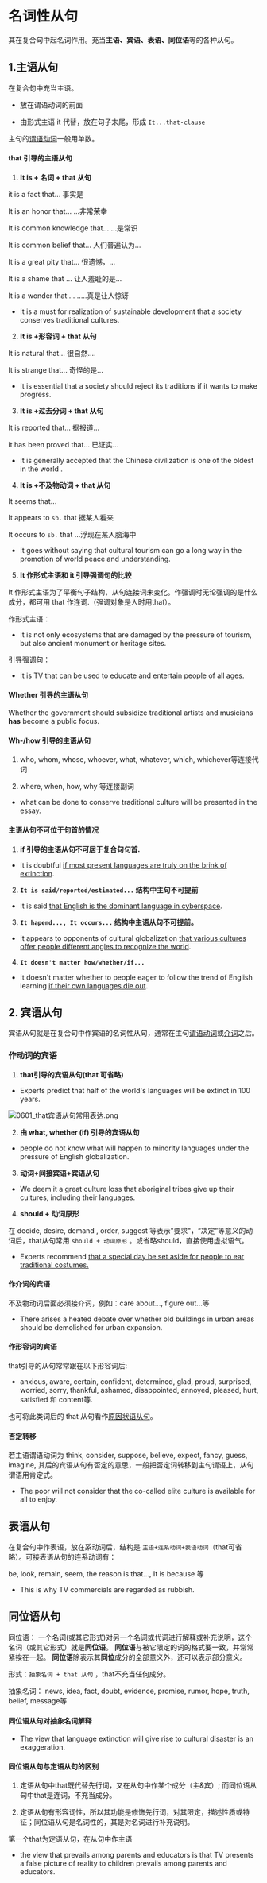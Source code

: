 # 名词性从句

其在复合句中起名词作用。充当**主语、宾语、表语、同位语**等的各种从句。

## 1.主语从句

在复合句中充当主语。

* 放在谓语动词的前面

* 由形式主语 it 代替，放在句子末尾，形成 `It...that-clause` 

主句的<u>谓语动词</u>一般用单数。

#### that 引导的主语从句

1. **It is + 名词 + that  从句**

it is a fact that...                事实是

It is an honor that...              ...非常荣幸

It is common knowledge that...               ...是常识

It is common belief that...                     人们普遍认为...

It is a great pity that...                          很遗憾，...

It is a shame that ...                                   让人羞耻的是...

It is a wonder that ...                                    .....真是让人惊讶

* It is a must for realization of sustainable development that a society conserves traditional cultures.
2. **It is +形容词 + that 从句**

It is natural that...                 很自然....

It is strange that...           奇怪的是...

* It is essential that a society should reject its traditions if it wants to make progress.
3. **It is +过去分词 + that 从句**

It is reported that...                 据报道...

it has been proved that...        已证实...

* It is generally accepted that the Chinese civilization is one of the oldest in the world .
4. **It is +不及物动词 + that 从句** 

It seems that... 

It appears to `sb.` that                据某人看来

It occurs to `sb.` that               ...浮现在某人脑海中

* It goes without saying that cultural tourism can go a long way in the promotion of world peace and understanding.
5. **It 作形式主语和 it 引导强调句的比较**

It 作形式主语为了平衡句子结构，从句连接词未变化。作强调时无论强调的是什么成分，都可用 that 作连词.（强调对象是人时用that）。

作形式主语：

* It is not only ecosystems that are damaged by the pressure of tourism, but also ancient monument or heritage sites.

引导强调句：

* It is TV that can be used to educate and entertain people of all ages.

#### Whether 引导的主语从句

Whether the government should subsidize traditional artists and musicians **has** become a public focus.

#### Wh-/how 引导的主语从句

1. who, whom, whose, whoever, what, whatever, which, whichever等连接代词

2. where, when, how, why 等连接副词
* what can be done to conserve traditional culture will be presented in the essay.

#### 主语从句不可位于句首的情况

1. **if 引导的主语从句不可居于复合句句首.**
* It is doubtful <u>if most present languages are truly on the brink of extinction</u>.
2. **`It is said/reported/estimated...` 结构中主句不可提前**
* It is said <u>that English is the dominant language in cyberspace</u>.
3. **`It hapend..., It occurs...` 结构中主语从句不可提前。**
* It appears to opponents of cultural globalization <u>that various  cultures offer people different angles to recognize the world</u>.
4. **`It doesn't matter how/whether/if...`**
* It doesn't matter whether to people eager to follow the trend of English learning <u>if their own languages die out</u>.

## 2. 宾语从句

宾语从句就是在复合句中作宾语的名词性从句，通常在主句<u>谓语动词</u>或<u>介词</u>之后。

### 作动词的宾语

1. **that引导的宾语从句(that 可省略)**
* Experts predict that half of the world's languages will be extinct in 100 years.

![0601_that宾语从句常用表达.png](.\pic\7\0701_that宾语从句常用表达.png)

2. **由 what, whether (if) 引导的宾语从句**
* people do not know what will happen to minority languages under the pressure of English globalization.
3. **动词+间接宾语+宾语从句**
* We deem it a great culture loss that aboriginal tribes give up their cultures, including their languages.
4. **should + 动词原形**

在 decide, desire, demand , order, suggest 等表示"要求"，“决定”等意义的动词后，that从句常用 `should + 动词原形` 。或省略should，直接使用虚拟语气。

* Experts recommend <u>that a special day be set aside for people to ear traditional costumes.</u>

#### 作介词的宾语

不及物动词后面必须接介词，例如：care about..., figure out...等

* There arises a heated debate over whether old buildings in urban areas should be demolished for urban expansion.

#### 作形容词的宾语

that引导的从句常常跟在以下形容词后:

* anxious, aware, certain, confident, determined, glad, proud, surprised, worried, sorry, thankful, ashamed, disappointed, annoyed, pleased, hurt, satisfied 和 content等.

也可将此类词后的 that 从句看作<u>原因状语从句</u>。

#### 否定转移

若主语谓语动词为 think, consider, suppose, believe, expect, fancy, guess, imagine, 其后的宾语从句有否定的意思，一般把否定词转移到主句谓语上，从句谓语用肯定式。

* The poor will not consider that the co-called elite culture is available for all to enjoy.

## 表语从句

在复合句中作表语，放在系动词后，结构是 `主语+连系动词+表语动词`（that可省略）。可接表语从句的连系动词有：

be, look, remain, seem, the reason is that..., It is because 等

* This is why TV commercials are regarded as rubbish.

## 同位语从句

同位语： 一个名词(或其它形式)对另一个名词或代词进行解释或补充说明，这个名词（或其它形式）就是**同位语**。 **同位语**与被它限定的词的格式要一致，并常常紧挨在一起。 **同位语**除表示其**同位**成分的全部意义外，还可以表示部分意义。

形式：`抽象名词 + that 从句` ，that不充当任何成分。

抽象名词： news, idea, fact, doubt, evidence, promise, rumor, hope, truth, belief, message等

#### 同位语从句对抽象名词解释

* The view that language extinction will give rise to cultural disaster is an exaggeration.

#### 同位语从句与定语从句的区别

1. 定语从句中that既代替先行词，又在从句中作某个成分（主&宾）; 而同位语从句中that是连词，不充当成分。

2. 定语从句有形容词性，所以其功能是修饰先行词，对其限定，描述性质或特征；同位语从句是名词性的，其是对名词进行补充说明。

第一个that为定语从句，在从句中作主语

* the view that prevails among parents and educators is that TV presents a false picture of reality to children prevails among parents and educators.
